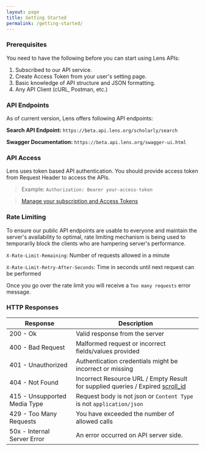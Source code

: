 ```yaml
---
layout: page
title: Getting Started
permalink: /getting-started/
---
```


### Prerequisites

You need to have the following before you can start using Lens APIs:

1. Subscribed to our API service.
2. Create Access Token from your user's setting page.
3. Basic knowledge of API structure and JSON formatting.
4. Any API Client (cURL, Postman, etc.)

### API Endpoints

As of current version, Lens offers following API endpoints:

**Search API Endpoint:**
`https://beta.api.lens.org/scholarly/search`

**Swagger Documentation:**
`https://beta.api.lens.org/swagger-ui.html`

### API Access

Lens uses token based API authentication. You should provide access token from Request Header to access the APIs.
>Example: ```Authorization: Bearer your-access-token```

> [Manage your subscription and Access Tokens]

### Rate Limiting

To ensure our public API endpoints are usable to everyone and maintain the server's availability
to optimal, rate limiting mechanism is being used to temporarily block the clients who are hampering
server's performance.

`X-Rate-Limit-Remaining`: Number of requests allowed in a minute

`X-Rate-Limit-Retry-After-Seconds`: Time in seconds until next request can be performed

Once you go over the rate limit you will receive a `Too many requests` error message.

### HTTP Responses

Response |  Description  |  
 ------- | -------|
200 - Ok | Valid response from the server
400 - Bad Request | Malformed request or incorrect fields/values provided
401 - Unauthorized | Authentication credentials might be incorrect or missing
404 - Not Found | Incorrect Resource URL / Empty Result for supplied queries / Expired [scroll_id](#pagination)
415 - Unsupported Media Type | Request body is not json or `Content Type` is not `application/json`
429 - Too Many Requests | You have exceeded the number of allowed calls
50x	- Internal Server Error	| An error occurred on API server side.

[Manage your subscription and Access Tokens]: <http://lens.org/lens/user/subscriptions>
